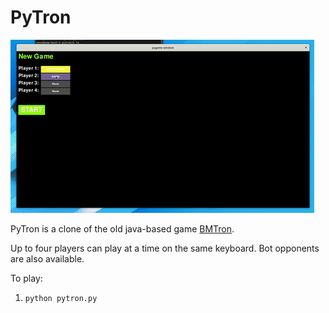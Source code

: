 # PyTron

![demo](demo.gif)

PyTron is a clone of the old java-based game [BMTron](https://www.games1729.com/serpentron/).

Up to four players can play at a time on the same keyboard. Bot opponents are also available.

To play:
1. `python pytron.py`
